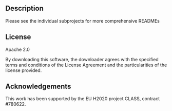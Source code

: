 ## Description
Please see the individual subprojects for more comprehensive READMEs

## License

Apache 2.0

By downloading this software, the downloader agrees with the specified terms and conditions of the License Agreement and the particularities of the license provided.

## Acknowledgements

This work has been supported by the EU H2020 project CLASS, contract #780622.
